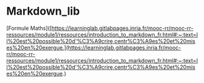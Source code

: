 # Markdown_lib

[Formule Maths]([https://learninglab.gitlabpages.inria.fr/mooc-rr/mooc-rr-ressources/module1/ressources/introduction_to_markdown_fr.html#:~:text=Il%20est%20possible%20d'%C3%A9crire,centr%C3%A9es%20et%20mises%20en%20exergue.](https://learninglab.gitlabpages.inria.fr/mooc-rr/mooc-rr-ressources/module1/ressources/introduction_to_markdown_fr.html#:~:text=Il%20est%20possible%20d'%C3%A9crire,centr%C3%A9es%20et%20mises%20en%20exergue.)

